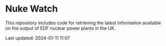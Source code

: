 # Nuke Watch

This repository includes code for retrieving the latest information available on the output of EDF nuclear power plants in the UK.

Last updated: 2024-01-11 11:07